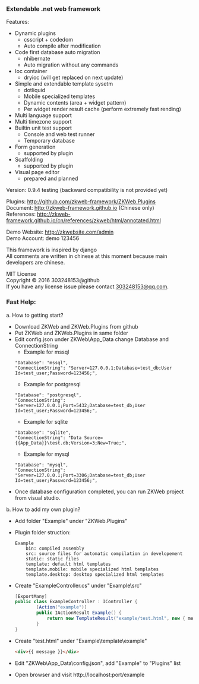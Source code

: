 ### Extendable .net web framework<br/>

Features:<br/>

- Dynamic plugins
	- csscript + codedom
	- Auto compile after modification
- Code first database auto migration
	- nhibernate
	- Auto migration without any commands
- Ioc container
	- dryioc (will get replaced on next update)
- Simple and extendable template sysetm
	- dotliquid
	- Mobile specialized templates
	- Dynamic contents (area + widget pattern)
	- Per widget render result cache (perform extremely fast rending) 
- Multi language support
- Multi timezone support
- Builtin unit test support
	- Console and web test runner
	- Temporary database
- Form generation
	- supported by plugin
- Scaffolding
	- supported by plugin
- Visual page editor
	- prepared and planned

Version: 0.9.4 testing (backward compatibility is not provided yet)<br/>

Plugins: http://github.com/zkweb-framework/ZKWeb.Plugins<br/>
Document: http://zkweb-framework.github.io (Chinese only)<br/>
References: http://zkweb-framework.github.io/cn/references/zkweb/html/annotated.html<br/>

Demo Website: http://zkwebsite.com/admin<br/>
Demo Account: demo 123456

This framework is inspired by django<br/>
All comments are written in chinese at this moment because main developers are chinese.<br/>

MIT License<br/>
Copyright © 2016 303248153@github<br/>
If you have any license issue please contact 303248153@qq.com.<br/>

### Fast Help:

a. How to getting start?

- Download ZKWeb and ZKWeb.Plugins from github
- Put ZKWeb and ZKWeb.Plugins in same folder
- Edit config.json under ZKWeb\App_Data change Database and ConnectionString
	- Example for mssql
	```
	"Database": "mssql",
	"ConnectionString": "Server=127.0.0.1;Database=test_db;User Id=test_user;Password=123456;",
	```
	- Example for postgresql
	```
	"Database": "postgresql",
	"ConnectionString": "Server=127.0.0.1;Port=5432;Database=test_db;User Id=test_user;Password=123456;",
	```
	- Example for sqlite
	```
	"Database": "sqlite",
	"ConnectionString": "Data Source={{App_Data}}\test.db;Version=3;New=True;",
	```
	- Example for mysql
	```
	"Database": "mysql",
	"ConnectionString": "Server=127.0.0.1;Port=3306;Database=test_db;User Id=test_user;Password=123456;",
	```
-	Once database configuration completed, you can run ZKWeb project from visual studio.

b. How to add my own plugin?
	
- Add folder "Example" under "ZKWeb.Plugins" 
- Plugin folder struction:

	```
	Example
		bin: compiled assembly
		src: source files for automatic compilation in developement
		static: static files
		template: default html templates
		template.mobile: mobile specialized html templates
		template.desktop: desktop specialized html templates
	```
- Create "ExampleController.cs" under "Example\src"

	``` csharp
	[ExportMany]
	public class ExampleController : IController {
			[Action("example")]
			public IActionResult Example() {
				return new TemplateResult("example/test.html", new { message = "hello world" });
			}
	}
	```
- Create "test.html" under "Example\template\example"

	``` html
	<div>{{ message }}</div>
	```
- Edit "ZKWeb\App_Data\config.json", add "Example" to "Plugins" list
- Open browser and visit http://localhost:port/example
